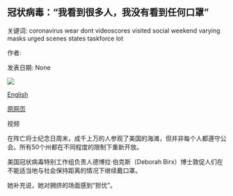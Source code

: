 ## 冠状病毒：“我看到很多人，我没有看到任何口罩”

关键词: coronavirus wear dont videoscores visited social weekend varying masks urged scenes states taskforce lot

作者: 

发表日期: None

![](https://ichef.bbci.co.uk/news/1024/branded_news/10731/production/_112477376_p08f4ypp.jpg)

[English](Coronavirus%3A%20%27I%20see%20a%20lot%20of%20people%2C%20I%20don%27t%20see%20any%20masks%27.md)

[原网页](https://www.bbc.com/news/world-us-canada-52802781)

视频

在阵亡将士纪念日周末，成千上万的人参观了美国的海滩，但并非每个人都遵守公会。所有50个州都在不同程度的限制下重新开放。

美国冠状病毒特别工作组负责人德博拉·伯克斯（Deborah Birx）博士敦促人们在不能适当地与社会保持距离的情况下继续戴口罩。

她补充说，她对拥挤的场面感到“担忧”。